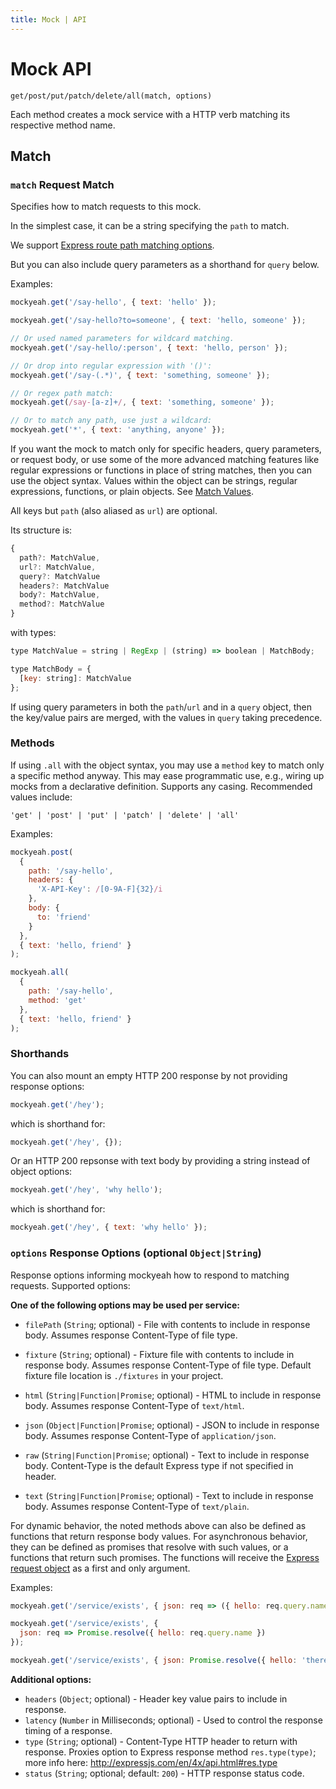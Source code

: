 ```yaml
---
title: Mock | API
---
```


# Mock API

`get/post/put/patch/delete/all(match, options)`

Each method creates a mock service with a HTTP verb matching its respective method name.

## Match

<div id="parameters"></div>

### `match` Request Match

Specifies how to match requests to this mock.

In the simplest case, it can be a string specifying the `path` to match.

We support [Express route path matching options](https://expressjs.com/en/guide/routing.html#route-paths).

But you can also include query parameters as a shorthand for `query` below.

Examples:

```js
mockyeah.get('/say-hello', { text: 'hello' });

mockyeah.get('/say-hello?to=someone', { text: 'hello, someone' });

// Or used named parameters for wildcard matching.
mockyeah.get('/say-hello/:person', { text: 'hello, person' });

// Or drop into regular expression with '()':
mockyeah.get('/say-(.*)', { text: 'something, someone' });

// Or regex path match:
mockyeah.get(/say-[a-z]+/, { text: 'something, someone' });

// Or to match any path, use just a wildcard:
mockyeah.get('*', { text: 'anything, anyone' });
```

If you want the mock to match only for specific headers, query parameters, or request body,
or use some of the more advanced matching features like regular expressions or functions
in place of string matches, then you can use the object syntax.
Values within the object can be strings, regular expressions,
functions, or plain objects. See [Match Values](Match-Values).

All keys but `path` (also aliased as `url`) are optional.

Its structure is:

<!-- prettier-ignore -->
```js
{
  path?: MatchValue,
  url?: MatchValue,
  query?: MatchValue
  headers?: MatchValue
  body?: MatchValue,
  method?: MatchValue
}
```

with types:

<!-- prettier-ignore -->
```js
type MatchValue = string | RegExp | (string) => boolean | MatchBody;

type MatchBody = {
  [key: string]: MatchValue
};
```

If using query parameters in both the `path`/`url` and in a `query` object, then the key/value
pairs are merged, with the values in `query` taking precedence.

### Methods

If using `.all` with the object syntax, you may use a `method` key to match only a specific method anyway.
This may ease programmatic use, e.g., wiring up mocks from a declarative definition.
Supports any casing. Recommended values include:

`'get' | 'post' | 'put' | 'patch' | 'delete' | 'all'`

Examples:

```js
mockyeah.post(
  {
    path: '/say-hello',
    headers: {
      'X-API-Key': /[0-9A-F]{32}/i
    },
    body: {
      to: 'friend'
    }
  },
  { text: 'hello, friend' }
);
```

```js
mockyeah.all(
  {
    path: '/say-hello',
    method: 'get'
  },
  { text: 'hello, friend' }
);
```

### Shorthands

You can also mount an empty HTTP 200 response by not providing response options:

```js
mockyeah.get('/hey');
```

which is shorthand for:

```js
mockyeah.get('/hey', {});
```

Or an HTTP 200 repsonse with text body by providing a string instead of object options:

```js
mockyeah.get('/hey', 'why hello');
```

which is shorthand for:

```js
mockyeah.get('/hey', { text: 'why hello' });
```

<div id="options"></div>

### `options` Response Options (optional `Object|String`)

Response options informing mockyeah how to respond to matching requests. Supported options:

**One of the following options may be used per service:**

- `filePath` (`String`; optional) - File with contents to include in response body. Assumes response Content-Type of file type.
- `fixture` (`String`; optional) - Fixture file with contents to include in response body. Assumes response Content-Type of file type. Default fixture file location is `./fixtures` in your project.

- `html` (`String|Function|Promise`; optional) - HTML to include in response body. Assumes response Content-Type of `text/html`.
- `json` (`Object|Function|Promise`; optional) - JSON to include in response body. Assumes response Content-Type of `application/json`.
- `raw` (`String|Function|Promise`; optional) - Text to include in response body. Content-Type is the default Express type if not specified in header.
- `text` (`String|Function|Promise`; optional) - Text to include in response body. Assumes response Content-Type of `text/plain`.

For dynamic behavior, the noted methods above can also be defined as functions that return response body values.
For asynchronous behavior, they can be defined as promises that resolve with such values, or a functions that return such promises.
The functions will receive the [Express request object](https://expressjs.com/en/api.html#req) as a first and only argument.

Examples:

```js
mockyeah.get('/service/exists', { json: req => ({ hello: req.query.name }) });
```

```js
mockyeah.get('/service/exists', {
  json: req => Promise.resolve({ hello: req.query.name })
});
```

```js
mockyeah.get('/service/exists', { json: Promise.resolve({ hello: 'there' }) });
```

**Additional options:**

- `headers` (`Object`; optional) - Header key value pairs to include in response.
- `latency` (`Number` in Milliseconds; optional) - Used to control the response timing of a response.
- `type` (`String`; optional) - Content-Type HTTP header to return with response. Proxies option to Express response method `res.type(type)`; more info here: http://expressjs.com/en/4x/api.html#res.type
- `status` (`String`; optional; default: `200`) - HTTP response status code.
